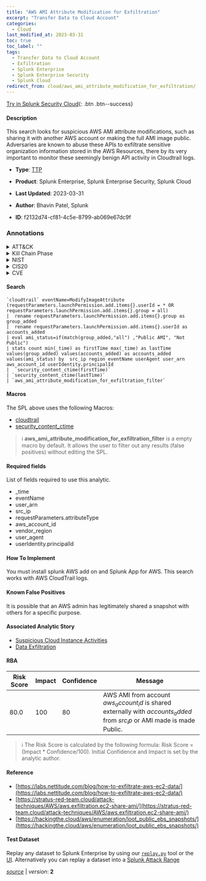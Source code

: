 ```yaml
---
title: "AWS AMI Attribute Modification for Exfiltration"
excerpt: "Transfer Data to Cloud Account"
categories:
  - Cloud
last_modified_at: 2023-03-31
toc: true
toc_label: ""
tags:
  - Transfer Data to Cloud Account
  - Exfiltration
  - Splunk Enterprise
  - Splunk Enterprise Security
  - Splunk Cloud
redirect_from: cloud/aws_ami_attribute_modification_for_exfiltration/
---
```




[Try in Splunk Security Cloud](https://www.splunk.com/en_us/cyber-security.html){: .btn .btn--success}

#### Description

This search looks for suspicious AWS AMI attribute modifications, such as sharing it with another AWS account or making the full AMI image public. Adversaries are known to abuse these APIs to exfiltrate sensitive organization information stored in the AWS Resources, there by its very important to monitor these seemingly benign API activity in Cloudtrail logs.

- **Type**: [TTP](https://github.com/splunk/security_content/wiki/Detection-Analytic-Types)
- **Product**: Splunk Enterprise, Splunk Enterprise Security, Splunk Cloud

- **Last Updated**: 2023-03-31
- **Author**: Bhavin Patel, Splunk
- **ID**: f2132d74-cf81-4c5e-8799-ab069e67dc9f

### Annotations
<details>
  <summary>ATT&CK</summary>

<div markdown="1">

#### [ATT&CK](https://attack.mitre.org/)

| ID          | Technique   | Tactic         |
| ----------- | ----------- |--------------- |
| [T1537](https://attack.mitre.org/techniques/T1537/) | Transfer Data to Cloud Account | Exfiltration |

</div>
</details>


<details>
  <summary>Kill Chain Phase</summary>

<div markdown="1">

* Actions On Objectives


</div>
</details>


<details>
  <summary>NIST</summary>

<div markdown="1">

* DE.CM



</div>
</details>

<details>
  <summary>CIS20</summary>

<div markdown="1">

* CIS 10



</div>
</details>

<details>
  <summary>CVE</summary>

<div markdown="1">


</div>
</details>


#### Search

```
`cloudtrail` eventName=ModifyImageAttribute (requestParameters.launchPermission.add.items{}.userId = * OR requestParameters.launchPermission.add.items{}.group = all) 
|  rename requestParameters.launchPermission.add.items{}.group as group_added 
|  rename requestParameters.launchPermission.add.items{}.userId as accounts_added 
| eval ami_status=if(match(group_added,"all") ,"Public AMI", "Not Public")  
| stats count min(_time) as firstTime max(_time) as lastTime  values(group_added) values(accounts_added) as accounts_added values(ami_status) by  src_ip region eventName userAgent user_arn aws_account_id userIdentity.principalId 
|  `security_content_ctime(firstTime)`
| `security_content_ctime(lastTime)` 
| `aws_ami_attribute_modification_for_exfiltration_filter`
```

#### Macros
The SPL above uses the following Macros:
* [cloudtrail](https://github.com/splunk/security_content/blob/develop/macros/cloudtrail.yml)
* [security_content_ctime](https://github.com/splunk/security_content/blob/develop/macros/security_content_ctime.yml)

> :information_source:
> **aws_ami_attribute_modification_for_exfiltration_filter** is a empty macro by default. It allows the user to filter out any results (false positives) without editing the SPL.



#### Required fields
List of fields required to use this analytic.
* _time
* eventName
* user_arn
* src_ip
* requestParameters.attributeType
* aws_account_id
* vendor_region
* user_agent
* userIdentity.principalId



#### How To Implement
You must install splunk AWS add on and Splunk App for AWS. This search works with AWS CloudTrail logs.
#### Known False Positives
It is possible that an AWS admin has legitimately shared a snapshot with others for  a specific purpose.

#### Associated Analytic Story
* [Suspicious Cloud Instance Activities](/stories/suspicious_cloud_instance_activities)
* [Data Exfiltration](/stories/data_exfiltration)




#### RBA

| Risk Score  | Impact      | Confidence   | Message      |
| ----------- | ----------- |--------------|--------------|
| 80.0 | 100 | 80 | AWS AMI from account $aws_account_id$ is shared externally with $accounts_added$ from $src_ip$ or AMI made is made Public. |


> :information_source:
> The Risk Score is calculated by the following formula: Risk Score = (Impact * Confidence/100). Initial Confidence and Impact is set by the analytic author.


#### Reference

* [https://labs.nettitude.com/blog/how-to-exfiltrate-aws-ec2-data/](https://labs.nettitude.com/blog/how-to-exfiltrate-aws-ec2-data/)
* [https://stratus-red-team.cloud/attack-techniques/AWS/aws.exfiltration.ec2-share-ami/](https://stratus-red-team.cloud/attack-techniques/AWS/aws.exfiltration.ec2-share-ami/)
* [https://hackingthe.cloud/aws/enumeration/loot_public_ebs_snapshots/](https://hackingthe.cloud/aws/enumeration/loot_public_ebs_snapshots/)



#### Test Dataset
Replay any dataset to Splunk Enterprise by using our [`replay.py`](https://github.com/splunk/attack_data#using-replaypy) tool or the [UI](https://github.com/splunk/attack_data#using-ui).
Alternatively you can replay a dataset into a [Splunk Attack Range](https://github.com/splunk/attack_range#replay-dumps-into-attack-range-splunk-server)




[*source*](https://github.com/splunk/security_content/tree/develop/detections/cloud/aws_ami_attribute_modification_for_exfiltration.yml) \| *version*: **2**